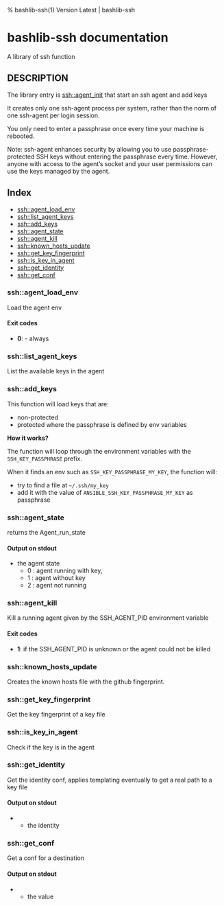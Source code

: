 % bashlib-ssh(1) Version Latest | bashlib-ssh
# bashlib-ssh documentation

A library of ssh function

## DESCRIPTION

The library entry is [ssh::agent_init](#sshagent_init) that start an ssh agent
and add keys

It creates only one ssh-agent process per system, 
rather than the norm of one ssh-agent per login session.

You only need to enter a passphrase once every time your machine is rebooted.

Note: ssh-agent enhances security by allowing you to use passphrase-protected SSH keys without
entering the passphrase every time. 
However, anyone with access to the agent’s socket and your user permissions can use the keys 
managed by the agent.

## Index

* [ssh::agent_load_env](#sshagent_load_env)
* [ssh::list_agent_keys](#sshlist_agent_keys)
* [ssh::add_keys](#sshadd_keys)
* [ssh::agent_state](#sshagent_state)
* [ssh::agent_kill](#sshagent_kill)
* [ssh::known_hosts_update](#sshknown_hosts_update)
* [ssh::get_key_fingerprint](#sshget_key_fingerprint)
* [ssh::is_key_in_agent](#sshis_key_in_agent)
* [ssh::get_identity](#sshget_identity)
* [ssh::get_conf](#sshget_conf)

### ssh::agent_load_env

Load the agent env

#### Exit codes

* **0**: - always

### ssh::list_agent_keys

List the available keys in the agent

### ssh::add_keys

This function will load keys that are:
* non-protected
* protected where the passphrase is defined by env variables

**How it works?**

The function will loop through the environment variables with the `SSH_KEY_PASSPHRASE` prefix.

When it finds an env such as `SSH_KEY_PASSPHRASE_MY_KEY`, the function will:
* try to find a file at `~/.ssh/my_key`
* add it with the value of `ANSIBLE_SSH_KEY_PASSPHRASE_MY_KEY` as passphrase

### ssh::agent_state

returns the Agent_run_state

#### Output on stdout

* the agent state
  * 0 : agent running with key,
  * 1 : agent without key
  * 2 : agent not running

### ssh::agent_kill

Kill a running agent given by the SSH_AGENT_PID environment variable

#### Exit codes

* **1**: if the SSH_AGENT_PID is unknown or the agent could not be killed

### ssh::known_hosts_update

Creates the known hosts file with the github fingerprint.

### ssh::get_key_fingerprint

Get the key fingerprint of a key file

### ssh::is_key_in_agent

Check if the key is in the agent

### ssh::get_identity

Get the identity conf, applies templating eventually to get
a real path to a key file

#### Output on stdout

* - the identity

### ssh::get_conf

Get a conf for a destination

#### Output on stdout

* - the value

